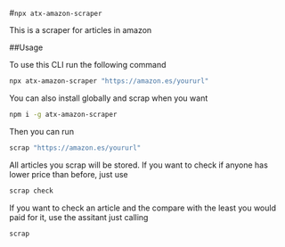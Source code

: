 #`npx atx-amazon-scraper`

This is a scraper for articles in amazon

##Usage

To use this CLI run the following command

```sh
npx atx-amazon-scraper "https://amazon.es/yoururl"
```

You can also install globally and scrap when you want

```sh
npm i -g atx-amazon-scraper
```

Then you can run

```sh
scrap "https://amazon.es/yoururl"
```

All articles you scrap will be stored. If you want to check if anyone has lower price than before, just use

```sh
scrap check
```

If you want to check an article and the compare with the least you would paid for it, use the assitant just calling

```sh
scrap
```
